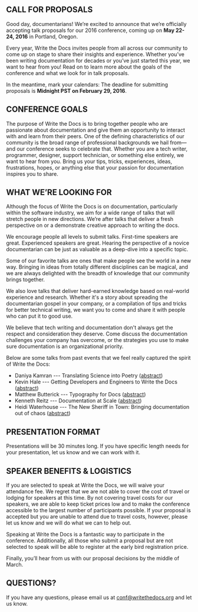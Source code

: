 ## CALL FOR PROPOSALS

Good day, documentarians! We’re excited to announce that we’re officially accepting talk proposals for our 2016 conference, coming up on **May 22-24, 2016** in Portland, Oregon.

Every year, Write the Docs invites people from all across our community to come up on stage to share their insights and experience. Whether you’ve been writing documentation for decades or you’ve just started this year, we want to hear from you! Read on to learn more about the goals of the conference and what we look for in talk proposals.

In the meantime, mark your calendars: The deadline for submitting proposals is **Midnight PST on February 29, 2016**.


## CONFERENCE GOALS

The purpose of Write the Docs is to bring together people who are passionate about documentation and give them an opportunity to interact with and learn from their peers. One of the defining characteristics of our community is the broad range of professional backgrounds we hail from—and our conference seeks to celebrate that. Whether you are a tech writer, programmer, designer, support technician, or something else entirely, we want to hear from you. Bring us your tips, tricks, experiences, ideas, frustrations, hopes, or anything else that your passion for documentation inspires you to share.  

## WHAT WE’RE LOOKING FOR

Although the focus of Write the Docs is on documentation, particularly within the software industry, we aim for a wide range of talks that will stretch people in new directions. We’re after talks that deliver a fresh perspective on or a demonstrate creative approach to writing the docs.

We encourage people all levels to submit talks. First-time speakers are great. Experienced speakers are great. Hearing the perspective of a novice documentarian can be just as valuable as a deep-dive into a specific topic.

Some of our favorite talks are ones that make people see the world in a new way. Bringing in ideas from totally different disciplines can be magical, and we are always delighted with the breadth of knowledge that our community brings together.

We also love talks that deliver hard-earned knowledge based on real-world experience and research. Whether it's a story about spreading the documentarian gospel in your company, or a compilation of tips and tricks for better technical writing, we want you to come and share it with people who can put it to good use.

We believe that tech writing and documentation don't always get the respect and consideration they deserve. Come discuss the documentation challenges your company has overcome, or the strategies you use to make sure documentation is an organizational priority.

Below are some talks from past events that we feel really captured the spirit of Write the Docs:

- Daniya Kamran --- Translating Science into Poetry ([abstract](http://docs.writethedocs.org/conference/talks/#daniya-kamran-translating-science-into-poetry))
- Kevin Hale --- Getting Developers and Engineers to Write the Docs ([abstract](http://docs.writethedocs.org/conference/talks/#kevin-hale-getting-developers-and-engineers-to-write-the-docs))
- Matthew Butterick --- Typography for Docs ([abstract](http://docs.writethedocs.org/conference/talks/#matthew-butterick-typography-for-docs))
- Kenneth Reitz --- Documentation at Scale ([abstract](http://docs.writethedocs.org/2014/na/talks/#kenneth-reitz-documentation-at-scale))
- Heidi Waterhouse --- The New Sheriff in Town: Bringing documentation out of chaos ([abstract](http://docs.writethedocs.org/2014/na/talks/#heidi-waterhouse-the-new-sheriff-in-town-bringing-documentation-out-of-chaos))
## PRESENTATION FORMAT

Presentations will be 30 minutes long. If you have specific length needs for your presentation, let us know and we can work with it.

## SPEAKER BENEFITS & LOGISTICS

If you are selected to speak at Write the Docs, we will waive your attendance fee. We regret that we are not able to cover the cost of travel or lodging for speakers at this time. By not covering travel costs for our speakers, we are able to keep ticket prices low and to make the conference accessible to the largest number of participants possible. If your proposal is accepted but you are unable to attend due to travel costs, however, please let us know and we will do what we can to help out.

Speaking at Write the Docs is a fantastic way to participate in the conference. Additionally, all those who submit a proposal but are not selected to speak will be able to register at the early bird registration price.

Finally, you’ll hear from us with our proposal decisions by the middle of March.

## QUESTIONS?

If you have any questions, please email us at [conf@writethedocs.org](mailto:conf@writethedocs.org) and let us know.


